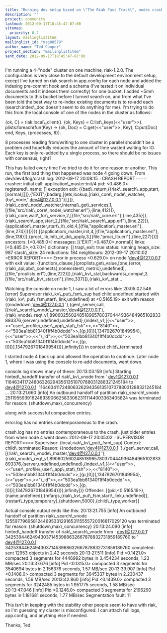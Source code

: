 ```yaml
---
title: "Running dev setup based on \"The Riak Fast Track\", nodes crashing	during re-add to index existing documents."
description: ""
project: community
lastmod: 2012-09-17T18:45:47-07:00
sitemap:
  priority: 0.2
layout: mailinglistitem
mailinglist_id: "msg08579"
author_name: "Ted Cooper"
project_section: "mailinglistitem"
sent_date: 2012-09-17T18:45:47-07:00
---
```



I'm running a 4-"node" cluster on one machine, riak-1.2.0. The
configuration is very close to the default development environment setup,
except I've turned on riak search in app.config for each node and added the
indexing pre-commit hook and a schema (I've tested it on individual
documents and it indexes them correctly) for one bucket. I added ~5mm
documents to this bucket before I turned search on, and from what I've been
told the best way to re-index existing documents is to re-add each
(search:index\\_doc doesn't seem to do anything for me). I'm trying to do
this from the local console of one of the nodes in the cluster as follows:

{ok, C} = riak:local\\_client().
{ok, Keys} = C:list\\_keys(&lt;&lt;"user"&gt;&gt;).
plists:foreach(fun(Key) -&gt; {ok, Doc} = C:get(&lt;&lt;"user"&gt;&gt;, Key), C:put(Doc)
end, Keys, {processes, 8}).

8 processes reading from/writing to one cluster in parallel shouldn't be a
problem and hopefully reduces the amount of time wasted waiting for IO.
 Each key is only re-added by a single process, so there should be no
issues with consensus, right?

This has failed every time I've tried to do it for one reason or another.
 This run, the first bad thing that happened was node 4 going down. From
dev/dev4/log/crash.log:
2012-09-17 20:08:15 =CRASH REPORT====
 crasher:
 initial call: application\\_master:init/4
 pid: &lt;0.486.0&gt;
 registered\\_name: []
 exception exit:
{{bad\\_return,{{riak\\_search\\_app,start,[normal,[]]},{'EXIT',{badarg,[{ets,lookup,[riak\\_core\\_node\\_watcher,{by\\_node,'
dev4@127.0.0.1
'}],[]},{riak\\_core\\_node\\_watcher,internal\\_get\\_services,1,[{file,"src/riak\\_core\\_node\\_watcher.erl"},{line,412}]},{riak\\_core,wait\\_for\\_service,2,[{file,"src/riak\\_core.erl"},{line,435}]},{riak\\_search\\_app,start,2,[{file,"src/riak\\_search\\_app.erl"},{line,22}]},{application\\_master,start\\_it\\_old,4,[{file,"application\\_master.erl"},{line,274}]}]}}}},[{application\\_master,init,4,[{file,"application\\_master.erl"},{line,138}]},{proc\\_lib,init\\_p\\_do\\_apply,3,[{file,"proc\\_lib.erl"},{line,227}]}]}
 ancestors: [&lt;0.485.0&gt;]
 messages: [{'EXIT',&lt;0.487.0&gt;,normal}]
 links: [&lt;0.485.0&gt;,&lt;0.7.0&gt;]
 dictionary: []
 trap\\_exit: true
 status: running
 heap\\_size: 987
 stack\\_size: 24
 reductions: 184
 neighbours:
2012-09-17 20:10:02 =ERROR REPORT====
Error in process &lt;0.629.0&gt; on node 'dev4@127.0.0.1' with exit value:
{function\\_clause,[{proplists,get\\_value,[one,{error,{riak\\_api,pbc\\_connects},nonexistent\\_metric},undefined],[{file,"proplists.erl"},{line,222}]},{riak\\_kv\\_stat,backwards\\_compat,3,[{file,"src/riak\\_kv\\_stat.erl"},{line,337}]},{riak\\_kv\\_stat...

Watching the console on node 1, I saw a lot of errors like:
20:05:02.546 [error] Supervisor riak\\_kv\\_put\\_fsm\\_sup had child undefined
started with {riak\\_kv\\_put\\_fsm,start\\_link,undefined} at &lt;0.5165.19&gt; exit
with reason {{nodedown,'dev4@127.0.0.1
'},{gen\\_server,call,[{riak\\_search\\_vnode\\_master,'dev4@127.0.0.1'},{riak\\_vnode\\_req\\_v1,890602560248518965780370444936484965102833893376,{server,undefined,undefined},{index\\_v1,[{&lt;&lt;"user"&gt;&gt;,&lt;&lt;"user\\_profile\\_user\\_app\\_stat\\_fsh"&gt;&gt;,&lt;&lt;"8140"&gt;&gt;,&lt;&lt;"503ea1bb81340f1ff4b0dcdd"&gt;&gt;,[{p,[0]}],1347926701849954},{&lt;&lt;"user"&gt;&gt;,&lt;&lt;"\\_id"&gt;&gt;,&lt;&lt;"503ea1bb81340f1ff4b0dcdd"&gt;&gt;,&lt;&lt;"503ea1bb81340f1ff4b0dcdd"&gt;&gt;,[{p,[0]}],1347926701849954}]}},infinity]}}
in context child\\_terminated

I started node 4 back up and allowed the operation to continue. Later node
1, where I was using the console to re-add documents, went down.

console.log shows many of these:
20:13:03.159 [info] Starting hinted\\_handoff transfer of riak\\_kv\\_vnode from '
dev1@127.0.0.1' 1164634117248063262943561351070788031288321245184 to '
dev4@127.0.0.1' 1164634117248063262943561351070788031288321245184
...
20:13:21.660 [info] An outbound handoff of partition riak\\_search\\_vnode
251195593916248939066258330623111144003363405824 was terminated for reason:
{shutdown,max\\_concurrency}

along with successful compaction entries.

error.log has no entries contemporaneous to the crash.

crash.log has no entries contemporaneous to the crash, just older entries
from when node 4 went down:
2012-09-17 20:05:02 =SUPERVISOR REPORT====
 Supervisor: {local,riak\\_kv\\_put\\_fsm\\_sup}
 Context: child\\_terminated
 Reason: {{nodedown,'dev4@127.0.0.1
'},{gen\\_server,call,[{riak\\_search\\_vnode\\_master,'dev4@127.0.0.1
'},{riak\\_vnode\\_req\\_v1,890602560248518965780370444936484965102833893376,{server,undefined,undefined},{index\\_v1,[{&lt;&lt;"user"&gt;&gt;,&lt;&lt;"user\\_profile\\_user\\_app\\_stat\\_fsh"&gt;&gt;,&lt;&lt;"8140"&gt;&gt;,&lt;&lt;"503ea1bb81340f1ff4b0dcdd"&gt;&gt;,[{p,[0]}],1347926701849954},{&lt;&lt;"user"&gt;&gt;,&lt;&lt;"\\_id"&gt;&gt;,&lt;&lt;"503ea1bb81340f1ff4b0dcdd"&gt;&gt;,&lt;&lt;"503ea1bb81340f1ff4b0dcdd"&gt;&gt;,[{p,[0]}],1347926701849954}]}},infinity]}}
 Offender:
[{pid,&lt;0.5165.19&gt;},{name,undefined},{mfargs,{riak\\_kv\\_put\\_fsm,start\\_link,undefined}},{restart\\_type,temporary},{shutdown,5000},{child\\_type,worker}]

Actual console output ends like this:
20:13:21.755 [info] An outbound handoff of partition riak\\_search\\_vnode
1255977969581244695331291653115555720016817029120 was terminated for
reason: {shutdown,max\\_concurrency}
20:13:24.090 [info] hinted\\_handoff transfer of riak\\_search\\_vnode from '
dev1@127.0.0.1' 342539446249430371453988632667878832731859189760 to '
dev4@127.0.0.1' 342539446249430371453988632667878832731859189760 completed:
sent 12953 objects in 2.42 seconds
20:13:27.511 [info] Pid &lt;0.1421.0&gt; compacted 3 segments for 4446992 bytes
in 3.454234 seconds, 1.23 MB/sec
20:13:37.676 [info] Pid &lt;0.1315.0&gt; compacted 3 segments for 3540694 bytes
in 2.156376 seconds, 1.57 MB/sec
20:13:39.907 [info] Pid &lt;0.1408.0&gt; compacted 3 segments for 3645337 bytes
in 2.230437 seconds, 1.56 MB/sec
20:13:42.860 [info] Pid &lt;0.1439.0&gt; compacted 3 segments for 3242485 bytes
in 1.951775 seconds, 1.58 MB/sec
20:13:47.046 [info] Pid &lt;0.1246.0&gt; compacted 3 segments for 2196290 bytes
in 1.181681 seconds, 1.77 MB/sec
Segmentation fault: 11

This isn't in keeping with the stability other people seem to have with
riak, so I'm guessing my cluster is misconfigured. I can attach full logs,
app.config, and anything else if needed.

Thanks,
Ted
